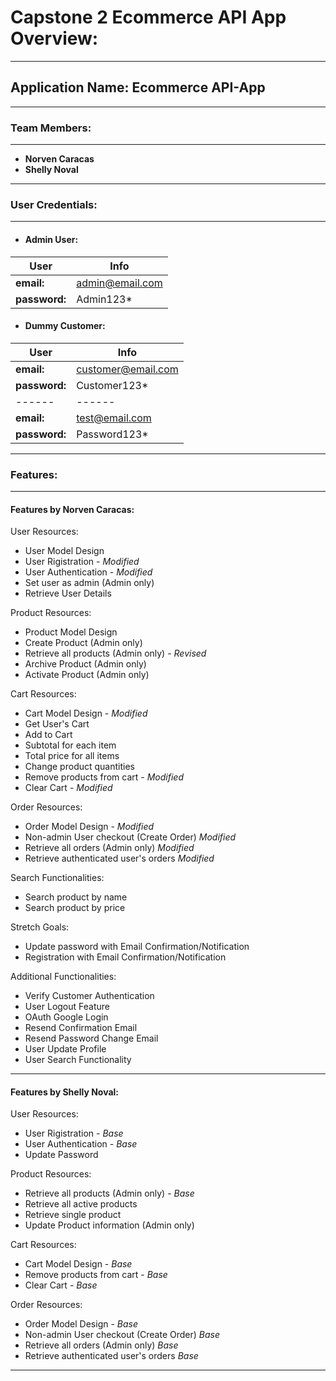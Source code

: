 # Capstone 2 Ecommerce API App Overview:
- - -
## **Application Name: Ecommerce API-App**
- - -
### **Team Members:**
- - -
- **Norven Caracas**
- **Shelly Noval**
- - -
### **User Credentials:**
- - -
* ####  Admin User:
| User | Info | 
| ------ | ------ | 
| **email:** | admin@email.com |
| **password:** | Admin123* |
* #### Dummy Customer:
| User | Info | 
| ------ | ------ | 
| **email:** | customer@email.com |
| **password:** | Customer123* |
| ------ | ------ | 
| **email:** | test@email.com |
| **password:** | Password123* |
- - -
### **Features:**
- - -
#### Features by Norven Caracas:

User Resources:
* User Model Design
* User Rigistration - _Modified_
* User Authentication - _Modified_
* Set user as admin (Admin only)
* Retrieve User Details

Product Resources:
* Product Model Design
* Create Product (Admin only)
* Retrieve all products (Admin only) - _Revised_
* Archive Product (Admin only)
* Activate Product (Admin only)

Cart Resources:
* Cart Model Design - _Modified_
* Get User's Cart
* Add to Cart
* Subtotal for each item
* Total price for all items
* Change product quantities
* Remove products from cart - _Modified_
* Clear Cart - _Modified_

Order Resources:
* Order Model Design - _Modified_
* Non-admin User checkout (Create Order) _Modified_
* Retrieve all orders (Admin only) _Modified_
* Retrieve authenticated user's orders _Modified_

Search Functionalities:
* Search product by name
* Search product by price

Stretch Goals:
* Update password with Email Confirmation/Notification
* Registration with Email Confirmation/Notification

Additional Functionalities:
* Verify Customer Authentication 
* User Logout Feature
* OAuth Google Login
* Resend Confirmation Email
* Resend Password Change Email
* User Update Profile
* User Search Functionality
- - -
#### Features by Shelly Noval:

User Resources:
* User Rigistration - _Base_
* User Authentication - _Base_
* Update Password

Product Resources:
* Retrieve all products (Admin only) - _Base_
* Retrieve all active products
* Retrieve single product
* Update Product information (Admin only)

Cart Resources:
* Cart Model Design - _Base_
* Remove products from cart - _Base_
* Clear Cart - _Base_

Order Resources:
* Order Model Design - _Base_
* Non-admin User checkout (Create Order) _Base_
* Retrieve all orders (Admin only) _Base_
* Retrieve authenticated user's orders _Base_
- - -